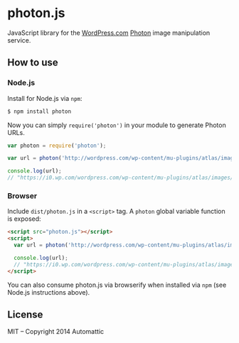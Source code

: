 # photon.js

JavaScript library for the [WordPress.com][] [Photon][] image manipulation
service.


## How to use

### Node.js

Install for Node.js via `npm`:

``` bash
$ npm install photon
```

Now you can simply `require('photon')` in your module to generate Photon URLs.

```js
var photon = require('photon');

var url = photon('http://wordpress.com/wp-content/mu-plugins/atlas/images/w.png');

console.log(url);
// "https://i0.wp.com/wordpress.com/wp-content/mu-plugins/atlas/images/w.png"
```

### Browser

Include `dist/photon.js` in a `<script>` tag. A `photon` global
variable function is exposed:

```html
<script src="photon.js"></script>
<script>
  var url = photon('http://wordpress.com/wp-content/mu-plugins/atlas/images/w.png');

  console.log(url);
  // "https://i0.wp.com/wordpress.com/wp-content/mu-plugins/atlas/images/w.png"
</script>
```

You can also consume photon.js via browserify when installed via `npm` (see
Node.js instructions above).


## License

MIT – Copyright 2014 Automattic

[Node.js]: http://nodejs.org
[WordPress.com]: http://www.wordpress.com
[Photon]: http://developer.wordpress.com/docs/photon/
